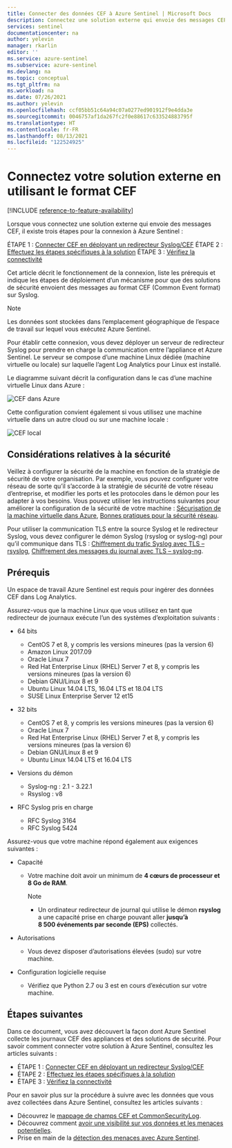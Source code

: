 ```yaml
---
title: Connecter des données CEF à Azure Sentinel | Microsoft Docs
description: Connectez une solution externe qui envoie des messages CEF (Common Event Format) à Azure Sentinel en utilisant une machine Linux en tant que redirecteur de journaux.
services: sentinel
documentationcenter: na
author: yelevin
manager: rkarlin
editor: ''
ms.service: azure-sentinel
ms.subservice: azure-sentinel
ms.devlang: na
ms.topic: conceptual
ms.tgt_pltfrm: na
ms.workload: na
ms.date: 07/26/2021
ms.author: yelevin
ms.openlocfilehash: ccf05bb51c64a94c07a0277ed901912f9e4dda3e
ms.sourcegitcommit: 0046757af1da267fc2f0e88617c633524883795f
ms.translationtype: HT
ms.contentlocale: fr-FR
ms.lasthandoff: 08/13/2021
ms.locfileid: "122524925"
---
```

# <a name="connect-your-external-solution-using-common-event-format"></a>Connectez votre solution externe en utilisant le format CEF

[!INCLUDE [reference-to-feature-availability](includes/reference-to-feature-availability.md)]

Lorsque vous connectez une solution externe qui envoie des messages CEF, il existe trois étapes pour la connexion à Azure Sentinel :

ÉTAPE 1 : [Connecter CEF en déployant un redirecteur Syslog/CEF](connect-cef-agent.md) ÉTAPE 2 : [Effectuez les étapes spécifiques à la solution](connect-cef-solution-config.md) ÉTAPE 3 : [Vérifiez la connectivité](connect-cef-verify.md)

Cet article décrit le fonctionnement de la connexion, liste les prérequis et indique les étapes de déploiement d’un mécanisme pour que des solutions de sécurité envoient des messages au format CEF (Common Event format) sur Syslog. 

> [!NOTE] 
> Les données sont stockées dans l’emplacement géographique de l’espace de travail sur lequel vous exécutez Azure Sentinel.

Pour établir cette connexion, vous devez déployer un serveur de redirecteur Syslog pour prendre en charge la communication entre l’appliance et Azure Sentinel.  Le serveur se compose d’une machine Linux dédiée (machine virtuelle ou locale) sur laquelle l’agent Log Analytics pour Linux est installé. 

Le diagramme suivant décrit la configuration dans le cas d’une machine virtuelle Linux dans Azure :

 ![CEF dans Azure](./media/connect-cef/cef-syslog-azure.png)

Cette configuration convient également si vous utilisez une machine virtuelle dans un autre cloud ou sur une machine locale : 

 ![CEF local](./media/connect-cef/cef-syslog-onprem.png)

## <a name="security-considerations"></a>Considérations relatives à la sécurité

Veillez à configurer la sécurité de la machine en fonction de la stratégie de sécurité de votre organisation. Par exemple, vous pouvez configurer votre réseau de sorte qu’il s’accorde à la stratégie de sécurité de votre réseau d’entreprise, et modifier les ports et les protocoles dans le démon pour les adapter à vos besoins. Vous pouvez utiliser les instructions suivantes pour améliorer la configuration de la sécurité de votre machine :  [Sécurisation de la machine virtuelle dans Azure](../virtual-machines/security-policy.md), [Bonnes pratiques pour la sécurité réseau](../security/fundamentals/network-best-practices.md).

Pour utiliser la communication TLS entre la source Syslog et le redirecteur Syslog, vous devez configurer le démon Syslog (rsyslog or syslog-ng) pour qu’il communique dans TLS : [Chiffrement du trafic Syslog avec TLS –rsyslog](https://www.rsyslog.com/doc/v8-stable/tutorials/tls_cert_summary.html), [Chiffrement des messages du journal avec TLS – syslog-ng](https://support.oneidentity.com/technical-documents/syslog-ng-open-source-edition/3.22/administration-guide/60#TOPIC-1209298).
 
## <a name="prerequisites"></a>Prérequis

Un espace de travail Azure Sentinel est requis pour ingérer des données CEF dans Log Analytics.

Assurez-vous que la machine Linux que vous utilisez en tant que redirecteur de journaux exécute l’un des systèmes d’exploitation suivants :

- 64 bits
  - CentOS 7 et 8, y compris les versions mineures (pas la version 6)
  - Amazon Linux 2017.09
  - Oracle Linux 7
  - Red Hat Enterprise Linux (RHEL) Server 7 et 8, y compris les versions mineures (pas la version 6)
  - Debian GNU/Linux 8 et 9
  - Ubuntu Linux 14.04 LTS, 16.04 LTS et 18.04 LTS
  - SUSE Linux Enterprise Server 12 et15

- 32 bits
  - CentOS 7 et 8, y compris les versions mineures (pas la version 6)
  - Oracle Linux 7
  - Red Hat Enterprise Linux (RHEL) Server 7 et 8, y compris les versions mineures (pas la version 6)
  - Debian GNU/Linux 8 et 9
  - Ubuntu Linux 14.04 LTS et 16.04 LTS
 
- Versions du démon
  - Syslog-ng : 2.1 - 3.22.1
  - Rsyslog : v8
  
- RFC Syslog pris en charge
  - RFC Syslog 3164
  - RFC Syslog 5424
 
Assurez-vous que votre machine répond également aux exigences suivantes : 

- Capacité
  - Votre machine doit avoir un minimum de **4 cœurs de processeur et 8 Go de RAM**.

    > [!NOTE]
    > - Un ordinateur redirecteur de journal qui utilise le démon **rsyslog** a une capacité prise en charge pouvant aller **jusqu’à 8 500 événements par seconde (EPS)** collectés.

- Autorisations
  - Vous devez disposer d’autorisations élevées (sudo) sur votre machine. 

- Configuration logicielle requise
  - Vérifiez que Python 2.7 ou 3 est en cours d’exécution sur votre machine.

## <a name="next-steps"></a>Étapes suivantes

Dans ce document, vous avez découvert la façon dont Azure Sentinel collecte les journaux CEF des appliances et des solutions de sécurité. Pour savoir comment connecter votre solution à Azure Sentinel, consultez les articles suivants :

- ÉTAPE 1 : [Connecter CEF en déployant un redirecteur Syslog/CEF](connect-cef-agent.md)
- ÉTAPE 2 : [Effectuez les étapes spécifiques à la solution](connect-cef-solution-config.md)
- ÉTAPE 3 : [Vérifiez la connectivité](connect-cef-verify.md)

Pour en savoir plus sur la procédure à suivre avec les données que vous avez collectées dans Azure Sentinel, consultez les articles suivants :

- Découvrez le [mappage de champs CEF et CommonSecurityLog](cef-name-mapping.md).
- Découvrez comment [avoir une visibilité sur vos données et les menaces potentielles](get-visibility.md).
- Prise en main de la [détection des menaces avec Azure Sentinel](./detect-threats-built-in.md).